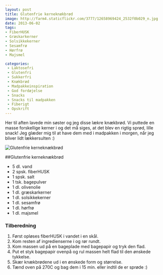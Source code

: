 ```yaml
---
layout: post
title: Glutenfrie kerneknækbrød
image: http://farm4.staticflickr.com/3777/12658969424_2532f0b029_n.jpg
date: 2013-06-02
tags:
- FiberHUSK
- Græskarkerner
- Solsikkekerner
- Sesamfrø
- Hørfrø
- Majsmel

categories:
 - Laktosefri
 - Glutenfri
 - Sukkerfri
 - Knækbrød
 - Madpakkeinspiration
 - God fordøjelse
 - Snacks
 - Snacks til madpakken
 - Fiberigt
 - Opskrift
---
```


Her til aften lavede min søster og jeg disse lækre knækbrød. Vi puttede en masse
forskellige kerner i og det må siges, at det blev en rigtig sprød, lille snack!
Jeg glæder mig til at have dem med i madpakken i morgen, når jeg bliver lidt
lækkersulten :)

![Glutenfrie kerneknækbrød](http://farm4.staticflickr.com/3777/12658969424_2532f0b029.jpg)

##Glutenfrie kerneknækbrød
- 5 dl. vand
- 2 spsk. fiberHUSK
- 1 spsk. salt
- 1 tsk. bagepulver
- 1 dl. olivenolie
- 1 dl. græskarkerner
- 1 dl. solsikkekerner
- 1 dl. sesamfrø
- 1 dl. hørfrø
- 1 dl. majsmel

### Tilberedning
1. Først opløses fiberHUSK i vandet i en skål.
2. Kom resten af ingredienserne i og rør rundt.
3. Kom massen ud på en bageplade med bagepapir og tryk den flad.
4. Put et styk bagepapir ovenpå og rul massen helt flad til den ønskede tykkelse.
5. Skær knækbrødene ud i en ønskede form og størrelse.
6. Tænd oven på 270C og bag dem i 15 min. eller indtil de er sprøde :)

